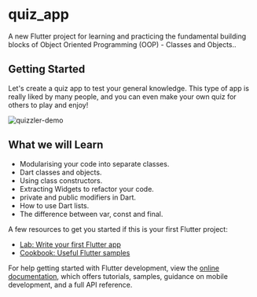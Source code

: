 # quiz_app

A new Flutter project for learning and practicing the fundamental building blocks of Object Oriented Programming (OOP) - Classes and Objects..

## Getting Started

Let's create a quiz app to test your general knowledge. This type of app is really liked by many people, and you can even make your own quiz for others to play and enjoy!

![quizzler-demo](https://github.com/hinaabbaskhan/quiz_app_flutter/assets/47082795/d1987868-4da9-406a-907f-ac523dd6ad6e)

## What we will Learn
- Modularising your code into separate classes.
- Dart classes and objects.
- Using class constructors.
- Extracting Widgets to refactor your code.
- private and public modifiers in Dart.
- How to use Dart lists.
- The difference between var, const and final.


A few resources to get you started if this is your first Flutter project:

- [Lab: Write your first Flutter app](https://docs.flutter.dev/get-started/codelab)
- [Cookbook: Useful Flutter samples](https://docs.flutter.dev/cookbook)

For help getting started with Flutter development, view the
[online documentation](https://docs.flutter.dev/), which offers tutorials,
samples, guidance on mobile development, and a full API reference.
